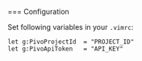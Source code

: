 
=== Configuration

Set following variables in your `.vimrc`:

```
let g:PivoProjectId  = "PROJECT_ID"
let g:PivoApiToken   = "API_KEY"
```
